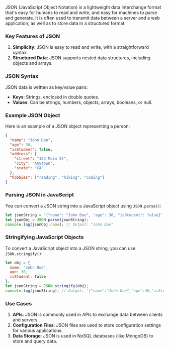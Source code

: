 JSON (JavaScript Object Notation) is a lightweight data interchange format that's easy for humans to read and write, and easy for machines to parse and generate. It is often used to transmit data between a server and a web application, as well as to store data in a structured format.

### Key Features of JSON

1. **Simplicity**: JSON is easy to read and write, with a straightforward syntax.
2. **Structured Data**: JSON supports nested data structures, including objects and arrays.

### JSON Syntax

JSON data is written as key/value pairs:
- **Keys**: Strings, enclosed in double quotes.
- **Values**: Can be strings, numbers, objects, arrays, booleans, or null.

### Example JSON Object

Here is an example of a JSON object representing a person:

```json
{
  "name": "John Doe",
  "age": 30,
  "isStudent": false,
  "address": {
    "street": "123 Main St",
    "city": "Anytown",
    "state": "CA"
  },
  "hobbies": ["reading", "hiking", "coding"]
}
```

### Parsing JSON in JavaScript

You can convert a JSON string into a JavaScript object using `JSON.parse()`:

```javascript
let jsonString = '{"name": "John Doe", "age": 30, "isStudent": false}';
let jsonObj = JSON.parse(jsonString);
console.log(jsonObj.name); // Output: "John Doe"
```

### Stringifying JavaScript Objects

To convert a JavaScript object into a JSON string, you can use `JSON.stringify()`:

```javascript
let obj = {
  name: "John Doe",
  age: 30,
  isStudent: false
};
let jsonString = JSON.stringify(obj);
console.log(jsonString); // Output: '{"name":"John Doe","age":30,"isStudent":false}'
```

### Use Cases

1. **APIs**: JSON is commonly used in APIs to exchange data between clients and servers.
2. **Configuration Files**: JSON files are used to store configuration settings for various applications.
3. **Data Storage**: JSON is used in NoSQL databases (like MongoDB) to store and query data.
